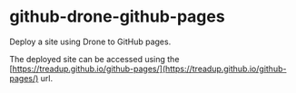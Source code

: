 # github-drone-github-pages
Deploy a site using Drone to GitHub pages.

The deployed site can be accessed using the
[https://treadup.github.io/github-pages/](https://treadup.github.io/github-pages/)
url.
